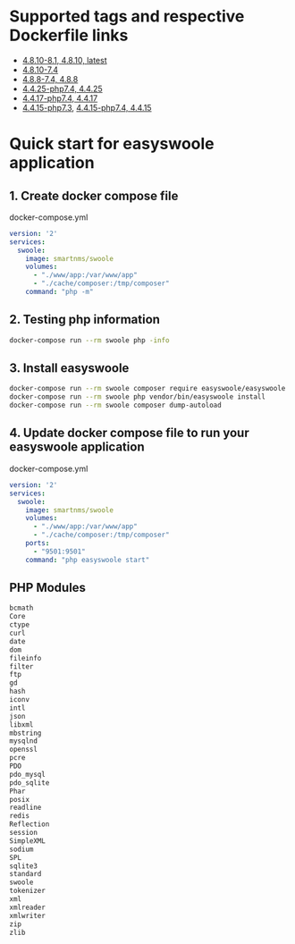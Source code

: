 # Supported tags and respective Dockerfile links
- [4.8.10-8.1, 4.8.10, latest](https://github.com/SmartNMS/docker-swoole/tree/master/4.8.10/php8.1)
- [4.8.10-7.4](https://github.com/SmartNMS/docker-swoole/tree/master/4.8.10/php7.4)
- [4.8.8-7.4, 4.8.8](https://github.com/SmartNMS/docker-swoole/tree/master/4.8.8/php7.4)
- [4.4.25-php7.4, 4.4.25](https://github.com/SmartNMS/docker-swoole/tree/master/4.4.25/php7.4)
- [4.4.17-php7.4, 4.4.17](https://github.com/SmartNMS/docker-swoole/tree/master/4.4.17/php7.4)
- [4.4.15-php7.3](https://github.com/SmartNMS/docker-swoole/tree/master/4.4.15/php7.3), [4.4.15-php7.4, 4.4.15](https://github.com/SmartNMS/docker-swoole/tree/master/4.4.15/php7.4)

# Quick start for easyswoole application

## 1. Create docker compose file
docker-compose.yml
```yml
version: '2'
services:
  swoole:
    image: smartnms/swoole
    volumes:
      - "./www/app:/var/www/app"
      - "./cache/composer:/tmp/composer"
    command: "php -m"
```

## 2. Testing php information
```bash
docker-compose run --rm swoole php -info
```

## 3. Install easyswoole
```bash
docker-compose run --rm swoole composer require easyswoole/easyswoole
docker-compose run --rm swoole php vendor/bin/easyswoole install
docker-compose run --rm swoole composer dump-autoload
```

## 4. Update docker compose file to run your easyswoole application
docker-compose.yml
```yml
version: '2'
services:
  swoole:
    image: smartnms/swoole
    volumes:
      - "./www/app:/var/www/app"
      - "./cache/composer:/tmp/composer"
    ports:
      - "9501:9501"
    command: "php easyswoole start"
```

## PHP Modules
```txt
bcmath
Core
ctype
curl
date
dom
fileinfo
filter
ftp
gd
hash
iconv
intl
json
libxml
mbstring
mysqlnd
openssl
pcre
PDO
pdo_mysql
pdo_sqlite
Phar
posix
readline
redis
Reflection
session
SimpleXML
sodium
SPL
sqlite3
standard
swoole
tokenizer
xml
xmlreader
xmlwriter
zip
zlib
```
